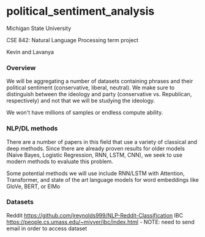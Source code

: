 # political_sentiment_analysis

Michigan State University

CSE 842: Natural Language Processing term project

Kevin and Lavanya

### Overview

We will be aggregating a number of datasets containing phrases and their political sentiment (conservative, liberal, neutral). We make sure to distinguish
between the ideology and party (conservative vs. Republican, respectively) and not that we will be studying the ideology.

We won't have millions of samples or endless compute ability.

### NLP/DL methods

There are a number of papers in this field that use a variety of classical and deep methods. Since there are already proven results for older models (Naive Bayes, Logistic 
Regression, RNN, LSTM, CNN), we seek to use modern methods to evaluate this problem. 

Some potential methods we will use include RNN/LSTM with Attention, Transformer, and state of the art language models for word embeddings like GloVe, BERT, or ElMo

### Datasets

Reddit https://github.com/jreynolds999/NLP-Reddit-Classification
IBC https://people.cs.umass.edu/~miyyer/ibc/index.html - NOTE: need to send email in order to access dataset

